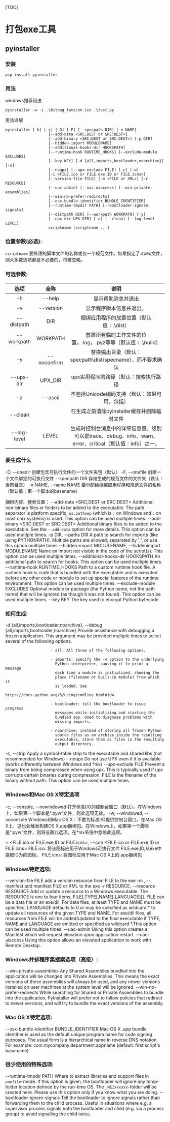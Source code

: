 

[TOC]



# 打包exe工具

## pyinstaller

### 安装

```shell
pip install pyinstaller
```



### 用法

windows推荐用法

```shell
pyinstaller -w -i .\bitbug_favicon.ico .\test.py
```



用法详解

```shell
pyinstaller [-h] [-v] [-D] [-F] [--specpath DIR] [-n NAME]
                   [--add-data <SRC;DEST or SRC:DEST>]
                   [--add-binary <SRC;DEST or SRC:DEST>] [-p DIR]
                   [--hidden-import MODULENAME]
                   [--additional-hooks-dir HOOKSPATH]
                   [--runtime-hook RUNTIME_HOOKS] [--exclude-module EXCLUDES]
                   [--key KEY] [-d {all,imports,bootloader,noarchive}] [-s]
                   [--noupx] [--upx-exclude FILE] [-c] [-w]
                   [-i <FILE.ico or FILE.exe,ID or FILE.icns>]
                   [--version-file FILE] [-m <FILE or XML>] [-r RESOURCE]
                   [--uac-admin] [--uac-uiaccess] [--win-private-assemblies]
                   [--win-no-prefer-redirects]
                   [--osx-bundle-identifier BUNDLE_IDENTIFIER]
                   [--runtime-tmpdir PATH] [--bootloader-ignore-signals]
                   [--distpath DIR] [--workpath WORKPATH] [-y]
                   [--upx-dir UPX_DIR] [-a] [--clean] [--log-level LEVEL]
                   scriptname [scriptname ...]
```



### 位置参数(必选):

`scriptname`  要处理的脚本文件的名称或仅一个规范文件。如果指定了.spec文件，则大多数选项都是不必要的，将被忽略。

### 可选参数:

|    选项     |    全称     |                             说明                             |
| :---------: | :---------: | :----------------------------------------------------------: |
|     -h      |   --help    |                      显示帮助消息并退出                      |
|     -v      |  --version  |                   显示程序版本信息并退出。                   |
| --distpath  |     DIR     |           捆绑应用程序的放置位置（默认值：.\dist）           |
| --workpath  |  WORKPATH   | 放置所有临时工作文件的位置，.log，.pyz等等（默认值：.\build） |
|     -y      | --noconfirm |  替换输出目录（默认：specpath\dist\specname），而不要求确认  |
|  --upx-dir  |   UPX_DIR   |            upx实用程序的路径（默认：搜索执行路径             |
|     -a      |   --ascii   |        不包括Unicode编码支持（默认：如果可用，包括）         |
|   --clean   |             |         在生成之前清除pyinstaller缓存并删除临时文件          |
| --log-level |    LEVEL    | 生成时控制台消息中的详细信息量。级别可以是trace、debug、info、warn、error、critical（默认值：info）之一。 |



### 要生成什么

  -D, --onedir          创建包含可执行文件的一个文件夹包（默认）
  -F, --onefile        创建一个文件绑定的可执行文件
  --specpath DIR       存储生成的规范文件的文件夹（默认：当前目录）
  -n NAME, --name NAME  要分配给捆绑应用程序和规范文件的名称（默认值：第一个脚本的basename）



捆绑内容、搜索位置：
  --add-data <SRC;DEST or SRC:DEST>
                        Additional non-binary files or folders to be added to
                        the executable. The path separator is platform
                        specific, ``os.pathsep`` (which is ``;`` on Windows
                        and ``:`` on most unix systems) is used. This option
                        can be used multiple times.
  --add-binary <SRC;DEST or SRC:DEST>
                        Additional binary files to be added to the executable.
                        See the ``--add-data`` option for more details. This
                        option can be used multiple times.
  -p DIR, --paths DIR   A path to search for imports (like using PYTHONPATH).
                        Multiple paths are allowed, separated by ';', or use
                        this option multiple times
  --hidden-import MODULENAME, --hiddenimport MODULENAME
                        Name an import not visible in the code of the
                        script(s). This option can be used multiple times.
  --additional-hooks-dir HOOKSPATH
                        An additional path to search for hooks. This option
                        can be used multiple times.
  --runtime-hook RUNTIME_HOOKS
                        Path to a custom runtime hook file. A runtime hook is
                        code that is bundled with the executable and is
                        executed before any other code or module to set up
                        special features of the runtime environment. This
                        option can be used multiple times.
  --exclude-module EXCLUDES
                        Optional module or package (the Python name, not the
                        path name) that will be ignored (as though it was not
                        found). This option can be used multiple times.
  --key KEY             The key used to encrypt Python bytecode.

### 如何生成:
  -d {all,imports,bootloader,noarchive}, --debug {all,imports,bootloader,noarchive}
                        Provide assistance with debugging a frozen
                        application. This argument may be provided multiple
                        times to select several of the following options.

                        - all: All three of the following options.
    
                        - imports: specify the -v option to the underlying
                          Python interpreter, causing it to print a message
                          each time a module is initialized, showing the
                          place (filename or built-in module) from which it
                          is loaded. See
                          https://docs.python.org/3/using/cmdline.html#id4.
    
                        - bootloader: tell the bootloader to issue progress
                          messages while initializing and starting the
                          bundled app. Used to diagnose problems with
                          missing imports.
    
                        - noarchive: instead of storing all frozen Python
                          source files as an archive inside the resulting
                          executable, store them as files in the resulting
                          output directory.

  -s, --strip           Apply a symbol-table strip to the executable and
                        shared libs (not recommended for Windows)
  --noupx               Do not use UPX even if it is available (works
                        differently between Windows and *nix)
  --upx-exclude FILE    Prevent a binary from being compressed when using upx.
                        This is typically used if upx corrupts certain
                        binaries during compression. FILE is the filename of
                        the binary without path. This option can be used
                        multiple times.



### Windows和Mac OS X特定选项
  -c, --console, --nowindowed
                       打开标准I/O的控制台窗口（默认）。在Windows上，如果第一个脚本是“.pyw”文件，则此选项无效。
  -w, --windowed, --noconsole
                        Windows和Mac OS X：不要为标准I/O提供控制台窗口。在Mac OS X上，这也会触发构建OS X.app捆绑包。在Windows上，如果第一个脚本是“.pyw”文件，则将设置此选项。在*nix系统中忽略此选项。

  -i <FILE.ico or FILE.exe,ID or FILE.icns>, --icon <FILE.ico or FILE.exe,ID or FILE.icns>
                        FILE.ico: 将该图标应用于Windows可执行文件
                        FILE.exe,ID,从exe中提取ID为的图标。
                        FILE.icns: 将图标应用于Mac OS X上的.app捆绑包

### Windows特定选项:
  --version-file FILE   add a version resource from FILE to the exe
  -m <FILE or XML>, --manifest <FILE or XML>
                        add manifest FILE or XML to the exe
  -r RESOURCE, --resource RESOURCE
                        Add or update a resource to a Windows executable. The
                        RESOURCE is one to four items,
                        FILE[,TYPE[,NAME[,LANGUAGE]]]. FILE can be a data file
                        or an exe/dll. For data files, at least TYPE and NAME
                        must be specified. LANGUAGE defaults to 0 or may be
                        specified as wildcard * to update all resources of the
                        given TYPE and NAME. For exe/dll files, all resources
                        from FILE will be added/updated to the final
                        executable if TYPE, NAME and LANGUAGE are omitted or
                        specified as wildcard *.This option can be used
                        multiple times.
  --uac-admin           Using this option creates a Manifest which will
                        request elevation upon application restart.
  --uac-uiaccess        Using this option allows an elevated application to
                        work with Remote Desktop.



### Windows并排程序集搜索选项（高级）:
  --win-private-assemblies
                        Any Shared Assemblies bundled into the application
                        will be changed into Private Assemblies. This means
                        the exact versions of these assemblies will always be
                        used, and any newer versions installed on user
                        machines at the system level will be ignored.
  --win-no-prefer-redirects
                        While searching for Shared or Private Assemblies to
                        bundle into the application, PyInstaller will prefer
                        not to follow policies that redirect to newer
                        versions, and will try to bundle the exact versions of
                        the assembly.

### Mac OS X特定选项:
  --osx-bundle-identifier BUNDLE_IDENTIFIER
                        Mac OS X .app bundle identifier is used as the default
                        unique program name for code signing purposes. The
                        usual form is a hierarchical name in reverse DNS
                        notation. For example:
                        com.mycompany.department.appname (default: first
                        script's basename)

### 很少使用的特殊选项:
  --runtime-tmpdir PATH
                        Where to extract libraries and support files in
                        `onefile`-mode. If this option is given, the
                        bootloader will ignore any temp-folder location
                        defined by the run-time OS. The ``_MEIxxxxxx``-folder
                        will be created here. Please use this option only if
                        you know what you are doing.
  --bootloader-ignore-signals
                        Tell the bootloader to ignore signals rather than
                        forwarding them to the child process. Useful in
                        situations where e.g. a supervisor process signals
                        both the bootloader and child (e.g. via a process
                        group) to avoid signalling the child twice.